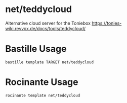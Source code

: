 # net/teddycloud
Alternative cloud server for the Toniebox
https://tonies-wiki.revvox.de/docs/tools/teddycloud/

# Bastille Usage
```shell
bastille template TARGET net/teddycloud
```

# Rocinante Usage
```shell
rocinante template net/teddycloud
```
